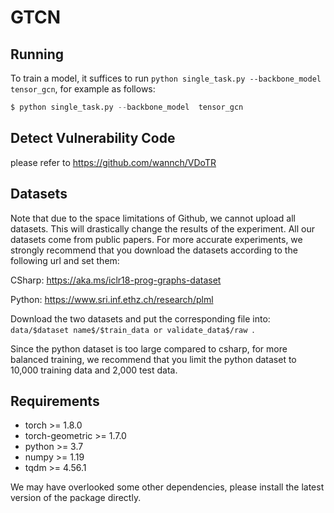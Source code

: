 # GTCN

## Running

To train a model, it suffices to run ```python single_task.py --backbone_model tensor_gcn```, for example as follows:
```python
$ python single_task.py --backbone_model  tensor_gcn
```
## Detect Vulnerability Code

please refer to https://github.com/wannch/VDoTR

## Datasets

Note that due to the space limitations of Github, we cannot upload all datasets. This will drastically change the results of the experiment. All our datasets come from public papers. For more accurate experiments, we strongly recommend that you download the datasets according to the following url and set them:

CSharp: https://aka.ms/iclr18-prog-graphs-dataset

Python: https://www.sri.inf.ethz.ch/research/plml

Download the two datasets and put the corresponding file into: ```data/$dataset name$/$train_data or validate_data$/raw ```.

Since the python dataset is too large compared to csharp, for more balanced training, we recommend that you limit the python dataset to 10,000 training data and 2,000 test data.

## Requirements

* torch >= 1.8.0
* torch-geometric  >= 1.7.0
* python >= 3.7
* numpy >= 1.19
* tqdm >= 4.56.1

We may have overlooked some other dependencies, please install the latest version of the package directly.
